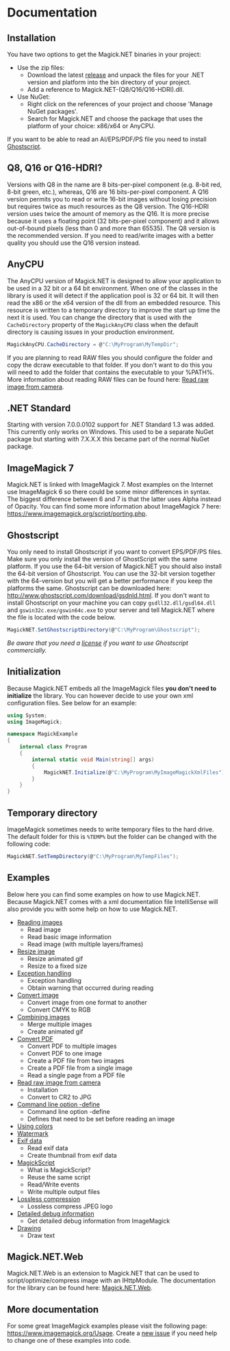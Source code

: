 # Documentation

## Installation

You have two options to get the Magick.NET binaries in your project:
- Use the zip files: 
  - Download the latest [release](https://github.com/dlemstra/Magick.NET/releases) and unpack the files for your .NET version and platform into
    the bin directory of your project.
  - Add a reference to Magick.NET-(Q8/Q16/Q16-HDRI).dll.
 - Use NuGet:
   - Right click on the references of your project and choose 'Manage NuGet packages'. 
   - Search for Magick.NET and choose the package that uses the platform of your choice: x86/x64 or AnyCPU.

If you want to be able to read an AI/EPS/PDF/PS file you need to install [Ghostscript](https://www.ghostscript.com/download/gsdnld.html).

## Q8, Q16 or Q16-HDRI?

Versions with Q8 in the name are 8 bits-per-pixel component (e.g. 8-bit red, 8-bit green, etc.), whereas, Q16 are 16 bits-per-pixel component.
A Q16 version permits you to read or write 16-bit images without losing precision but requires twice as much resources as the Q8 version.
The Q16-HDRI version uses twice the amount of memory as the Q16. It is more precise because it uses a floating point (32 bits-per-pixel component)
and it allows out-of-bound pixels (less than 0 and more than 65535). The Q8 version is the recommended version. If you need to read/write images
with a better quality you should use the Q16 version instead.

## AnyCPU

The AnyCPU version of Magick.NET is designed to allow your application to be used in a 32 bit or a 64 bit environment. When one of the classes
in the library is used it will detect if the application pool is 32 or 64 bit. It will then read the x86 or the x64 version of the dll from an
embedded resource. This resource is written to a temporary directory to improve the start up time the next it is used. You can change the
directory that is used with the `CacheDirectory` property of the `MagickAnyCPU` class when the default directory is causing issues in your
production environment.

```C#
MagickAnyCPU.CacheDirectory = @"C:\MyProgram\MyTempDir";
```

If you are planning to read RAW files you should configure the folder and copy the dcraw executable to that folder. If you don't want to do
this you will need to add the folder that contains the executable to your %PATH%. More information about reading RAW files can be found here:
[Read raw image from camera](ReadRawImageFromCamera.md).

## .NET Standard

Starting with version 7.0.0.0102 support for .NET Standard 1.3 was added. This currently only works on Windows. This used to be a separate
NuGet package but starting with 7.X.X.X this became part of the normal NuGet package.

## ImageMagick 7

Magick.NET is linked with ImageMagick 7. Most examples on the Internet use ImageMagick 6 so there could be some minor differences in syntax.
The biggest difference between 6 and 7 is that the latter uses Alpha instead of Opacity. You can find some more information about ImageMagick 7
here: https://www.imagemagick.org/script/porting.php.

## Ghostscript

You only need to install Ghostscript if you want to convert EPS/PDF/PS files. Make sure you only install the version of GhostScript with the same
platform. If you use the 64-bit version of Magick.NET you should also install the 64-bit version of Ghostscript. You can use the 32-bit version
together with the 64-version but you will get a better performance if you keep the platforms the same. Ghostscript can be downloaded here:
http://www.ghostscript.com/download/gsdnld.html. If you don't want to install Ghostscript on your machine you can copy `gsdll32.dll/gsdl64.dll` and
`gswin32c.exe/gswin64c.exe` to your server and tell Magick.NET where the file is located with the code below.

```C#
MagickNET.SetGhostscriptDirectory(@"C:\MyProgram\Ghostscript");
```

_Be aware that you need a [license](https://www.ghostscript.com/doc/current/Commprod.htm) if you want to use Ghostscript commercially._

## Initialization

Because Magick.NET embeds all the ImageMagick files __you don't need to initialize__ the library. You can however decide to use your own xml
configuration files. See below for an example:

```C#
using System;
using ImageMagick;

namespace MagickExample
{
    internal class Program
    {
        internal static void Main(string[] args)
        {
            MagickNET.Initialize(@"C:\MyProgram\MyImageMagickXmlFiles");
        }
    }
}
```

## Temporary directory

ImageMagick sometimes needs to write temporary files to the hard drive. The default folder for this is `%TEMP%` but the folder can be changed with
the following code:

```C#
MagickNET.SetTempDirectory(@"C:\MyProgram\MyTempFiles");
```

## Examples

Below here you can find some examples on how to use Magick.NET. Because Magick.NET comes with a xml documentation file IntelliSense will also
provide you with some help on how to use Magick.NET.

- [Reading images](ReadingImages.md)
  - Read image
  - Read basic image information
  - Read image (with multiple layers/frames)
- [Resize image](ResizeImage.md)
  - Resize animated gif
  - Resize to a fixed size
- [Exception handling](ExceptionHandling.md)
  - Exception handling
  - Obtain warning that occurred during reading
- [Convert image](ConvertImage.md)
  - Convert image from one format to another
  - Convert CMYK to RGB
- [Combining images](CombiningImages.md)
  - Merge multiple images
  - Create animated gif
- [Convert PDF](ConvertPDF.md)
  - Convert PDF to multiple images
  - Convert PDF to one image
  - Create a PDF file from two images
  - Create a PDF file from a single image
  - Read a single page from a PDF file
- [Read raw image from camera](ReadRawImageFromCamera.md)
  - Installation
  - Convert to CR2 to JPG
- [Command line option -define](Defines.md)
  - Command line option -define
  - Defines that need to be set before reading an image
- [Using colors](UsingColors.md)
- [Watermark](Watermark.md)
- [Exif data](ExifData.md)
  - Read exif data
  - Create thumbnail from exif data
- [MagickScript](MagickScript.md)
  - What is MagickScript?
  - Reuse the same script
  - Read/Write events
  - Write multiple output files
- [Lossless compression](LosslessCompression.md)
  - Lossless compress JPEG logo
- [Detailed debug information](DetailedDebugInformation.md)
  - Get detailed debug information from ImageMagick
- [Drawing](Drawing.md)
  - Draw text


## Magick.NET.Web
Magick.NET.Web is an extension to Magick.NET that can be used to script/optimize/compress image with an IHttpModule. The documentation for the library
can be found here: [Magick.NET.Web](Magick.NET.Web.md).

## More documentation
For some great ImageMagick examples please visit the following page: https://www.imagemagick.org/Usage. Create a [new issue](https://github.com/dlemstra/Magick.NET/issues)
if you need help to change one of these examples into code.